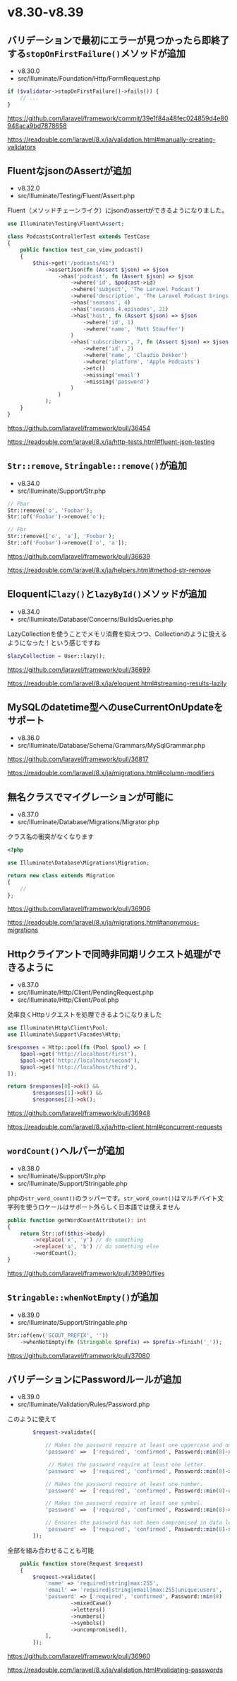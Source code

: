 # v8.30-v8.39

## バリデーションで最初にエラーが見つかったら即終了する`stopOnFirstFailure()`メソッドが追加
- v8.30.0
- src/Illuminate/Foundation/Http/FormRequest.php

```php
if ($validator->stopOnFirstFailure()->fails()) {
	// ...
}
```

https://github.com/laravel/framework/commit/39e1f84a48fec024859d4e80948aca9bd7878658

https://readouble.com/laravel/8.x/ja/validation.html#manually-creating-validators

## FluentなjsonのAssertが追加
- v8.32.0
- src/Illuminate/Testing/Fluent/Assert.php

Fluent（メソッドチェーンライク）にjsonのassertができるようになりました。

```php
use Illuminate\Testing\Fluent\Assert;

class PodcastsControllerTest extends TestCase
{
	public function test_can_view_podcast()
	{
		$this->get('/podcasts/41')
			->assertJson(fn (Assert $json) => $json
				->has('podcast', fn (Assert $json) => $json
					->where('id', $podcast->id)
					->where('subject', 'The Laravel Podcast')
					->where('description', 'The Laravel Podcast brings you Laravel & PHP development news.')
					->has('seasons', 4)
					->has('seasons.4.episodes', 21)
					->has('host', fn (Assert $json) => $json
						->where('id', 1)
						->where('name', 'Matt Stauffer')
					)
					->has('subscribers', 7, fn (Assert $json) => $json
						->where('id', 2)
						->where('name', 'Claudio Dekker')
						->where('platform', 'Apple Podcasts')
						->etc()
						->missing('email')
						->missing('password')
					)
				)
			);
	}
}
```

https://github.com/laravel/framework/pull/36454

https://readouble.com/laravel/8.x/ja/http-tests.html#fluent-json-testing

## `Str::remove`, `Stringable::remove()`が追加
- v8.34.0
- src/Illuminate/Support/Str.php

```php
// Fbar
Str::remove('o', 'Foobar');
Str::of('Foobar')->remove('o');

// Fbr
Str::remove(['o', 'a'], 'Foobar');
Str::of('Foobar')->remove(['o', 'a']);
```

https://github.com/laravel/framework/pull/36639

https://readouble.com/laravel/8.x/ja/helpers.html#method-str-remove

## Eloquentに`lazy()`と`lazyById()`メソッドが追加
- v8.34.0
- src/Illuminate/Database/Concerns/BuildsQueries.php

LazyCollectionを使うことでメモリ消費を抑えつつ、Collectionのように扱えるようになった！という感じですね

```php
$lazyCollection = User::lazy();
```

https://github.com/laravel/framework/pull/36699

https://readouble.com/laravel/8.x/ja/eloquent.html#streaming-results-lazily


## MySQLのdatetime型へのuseCurrentOnUpdateをサポート
- v8.36.0
- src/Illuminate/Database/Schema/Grammars/MySqlGrammar.php

https://github.com/laravel/framework/pull/36817

https://readouble.com/laravel/8.x/ja/migrations.html#column-modifiers

## 無名クラスでマイグレーションが可能に
- v8.37.0
- src/Illuminate/Database/Migrations/Migrator.php

クラス名の衝突がなくなります

```php
<?php

use Illuminate\Database\Migrations\Migration;

return new class extends Migration
{
	//
};
```

https://github.com/laravel/framework/pull/36906

https://readouble.com/laravel/8.x/ja/migrations.html#anonymous-migrations


## Httpクライアントで同時非同期リクエスト処理ができるように
- v8.37.0
- src/Illuminate/Http/Client/PendingRequest.php
- src/Illuminate/Http/Client/Pool.php

効率良くHttpリクエストを処理できるようになりました

```php
use Illuminate\Http\Client\Pool;
use Illuminate\Support\Facades\Http;

$responses = Http::pool(fn (Pool $pool) => [
	$pool->get('http://localhost/first'),
	$pool->get('http://localhost/second'),
	$pool->get('http://localhost/third'),
]);

return $responses[0]->ok() &&
		$responses[1]->ok() &&
		$responses[2]->ok();
```

https://github.com/laravel/framework/pull/36948

https://readouble.com/laravel/8.x/ja/http-client.html#concurrent-requests

## `wordCount()`ヘルパーが追加
- v8.38.0
- src/Illuminate/Support/Str.php
- src/Illuminate/Support/Stringable.php

phpの`str_word_count()`のラッパーです。`str_word_count()`はマルチバイト文字列を使うロケールはサポート外らしく日本語では使えません

```php
public function getWordCountAttribute(): int
{
	return Str::of($this->body)
		->replace('x', 'y') // do something
		->replace('a', 'b') // do something else
		->wordCount();
}
```

https://github.com/laravel/framework/pull/36990/files

## `Stringable::whenNotEmpty()`が追加
- v8.39.0
- src/Illuminate/Support/Stringable.php

```php
Str::of(env('SCOUT_PREFIX', ''))
	->whenNotEmpty(fn (Stringable $prefix) => $prefix->finish('_'));
```

https://github.com/laravel/framework/pull/37080

## バリデーションにPasswordルールが追加
- v8.39.0
- src/Illuminate/Validation/Rules/Password.php

このように使えて

```php
		$request->validate([

			// Makes the password require at least one uppercase and one lowercase letter.
			'password' =>  ['required', 'confirmed', Password::min(8)->mixedCase()],

			 // Makes the password require at least one letter.
			'password' =>  ['required', 'confirmed', Password::min(8)->letters()],

			// Makes the password require at least one number.
			'password' =>  ['required', 'confirmed', Password::min(8)->numbers()],

			// Makes the password require at least one symbol.
			'password' =>  ['required', 'confirmed', Password::min(8)->symbols()],

			// Ensures the password has not been compromised in data leaks.
			'password' =>  ['required', 'confirmed', Password::min(8)->uncompromised()],
		]);
```

全部を組み合わせることも可能

```php
	public function store(Request $request)
	{
		$request->validate([
			'name' => 'required|string|max:255',
			'email' => 'required|string|email|max:255|unique:users',
			'password' => ['required', 'confirmed', Password::min(8)
					->mixedCase()
					->letters()
					->numbers()
					->symbols()
					->uncompromised(),
			],
		]);
```

https://github.com/laravel/framework/pull/36960

https://readouble.com/laravel/8.x/ja/validation.html#validating-passwords
